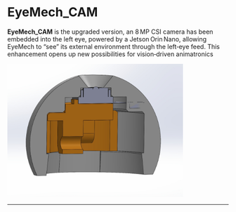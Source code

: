 # EyeMech_CAM

**EyeMech_CAM** is the upgraded version, an 8 MP CSI camera has been embedded into the left eye, powered by a Jetson Orin Nano, allowing EyeMech to “see” its external environment through the left‑eye feed. This enhancement opens up new possibilities for vision‑driven animatronics

<img src="CAD/v1/EyeMech_CAM_v1.png" alt="EyeMech_CAM_CAD_v1" width="400"/>

---
